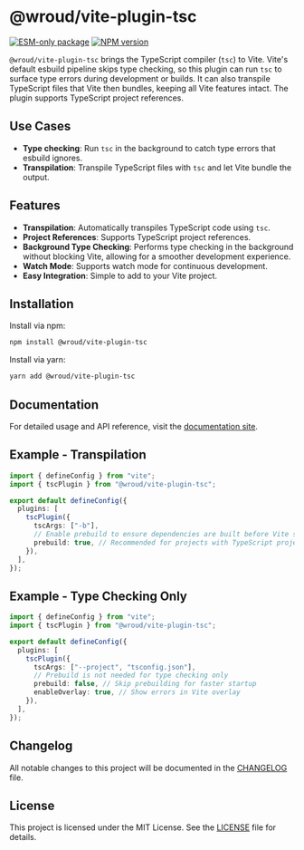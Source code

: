 # @wroud/vite-plugin-tsc

[![ESM-only package][package]][package-url]
[![NPM version][npm]][npm-url]

[package]: https://img.shields.io/badge/package-ESM--only-ffe536.svg
[package-url]: https://gist.github.com/sindresorhus/a39789f98801d908bbc7ff3ecc99d99c
[npm]: https://img.shields.io/npm/v/@wroud/vite-plugin-tsc.svg
[npm-url]: https://npmjs.com/package/@wroud/vite-plugin-tsc

`@wroud/vite-plugin-tsc` brings the TypeScript compiler (`tsc`) to Vite. Vite's default esbuild pipeline skips type checking, so this plugin can run `tsc` to surface type errors during development or builds. It can also transpile TypeScript files that Vite then bundles, keeping all Vite features intact. The plugin supports TypeScript project references.

## Use Cases

- **Type checking**: Run `tsc` in the background to catch type errors that esbuild ignores.
- **Transpilation**: Transpile TypeScript files with `tsc` and let Vite bundle the output.

## Features

- **Transpilation**: Automatically transpiles TypeScript code using `tsc`.
- **Project References**: Supports TypeScript project references.
- **Background Type Checking**: Performs type checking in the background without blocking Vite, allowing for a smoother development experience.
- **Watch Mode**: Supports watch mode for continuous development.
- **Easy Integration**: Simple to add to your Vite project.

## Installation

Install via npm:

```sh
npm install @wroud/vite-plugin-tsc
```

Install via yarn:

```sh
yarn add @wroud/vite-plugin-tsc
```

## Documentation

For detailed usage and API reference, visit the [documentation site](https://wroud.dev).

## Example - Transpilation

```ts
import { defineConfig } from "vite";
import { tscPlugin } from "@wroud/vite-plugin-tsc";

export default defineConfig({
  plugins: [
    tscPlugin({
      tscArgs: ["-b"],
      // Enable prebuild to ensure dependencies are built before Vite starts bundling
      prebuild: true, // Recommended for projects with TypeScript project references
    }),
  ],
});
```

## Example - Type Checking Only

```ts
import { defineConfig } from "vite";
import { tscPlugin } from "@wroud/vite-plugin-tsc";

export default defineConfig({
  plugins: [
    tscPlugin({
      tscArgs: ["--project", "tsconfig.json"],
      // Prebuild is not needed for type checking only
      prebuild: false, // Skip prebuilding for faster startup
      enableOverlay: true, // Show errors in Vite overlay
    }),
  ],
});
```

## Changelog

All notable changes to this project will be documented in the [CHANGELOG](./CHANGELOG.md) file.

## License

This project is licensed under the MIT License. See the [LICENSE](./LICENSE) file for details.
